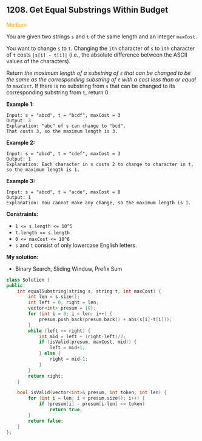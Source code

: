 ## 1208. Get Equal Substrings Within Budget
<span style="color:orange">Medium</span>

You are given two strings `s` and `t` of the same length and an integer `maxCost`.

You want to change `s` to `t`. Changing the `ith` character of `s` to `ith` character of `t` costs `|s[i] - t[i]|` (i.e., the absolute difference between the ASCII values of the characters).

Return *the maximum length of a substring of `s` that can be changed to be the same as the corresponding substring of `t` with a cost less than or equal to `maxCost`*. If there is no substring from `s` that can be changed to its corresponding substring from `t`, return 0.

**Example 1:**
```
Input: s = "abcd", t = "bcdf", maxCost = 3
Output: 3
Explanation: "abc" of s can change to "bcd".
That costs 3, so the maximum length is 3.
```
**Example 2:**
```
Input: s = "abcd", t = "cdef", maxCost = 3
Output: 1
Explanation: Each character in s costs 2 to change to character in t,  so the maximum length is 1.
```
**Example 3:**
```
Input: s = "abcd", t = "acde", maxCost = 0
Output: 1
Explanation: You cannot make any change, so the maximum length is 1.
```
 
**Constraints:**

+ `1 <= s.length <= 10^5`
+ `t.length == s.length`
+ `0 <= maxCost <= 10^6`
+ `s` and `t` consist of only lowercase English letters.

**My solution:**
+ Binary Search, Sliding Window, Prefix Sum
```cpp
class Solution {
public:
    int equalSubstring(string s, string t, int maxCost) {
        int len = s.size();
        int left = 0, right = len;
        vector<int> presum = {0};
        for (int i = 0; i < len; i++) {
            presum.push_back(presum.back() + abs(s[i]-t[i]));
        }
        while (left <= right) {
            int mid = left + (right-left)/2;
            if (isValid(presum, maxCost, mid)) {
                left = mid+1;
            } else {
                right = mid-1;
            }
        }
        return right;
    }

    bool isValid(vector<int>& presum, int token, int len) {
        for (int i = len; i < presum.size(); i++) {
            if (presum[i] - presum[i-len] <= token)
                return true;
        }
        return false;
    }
};
```